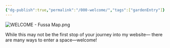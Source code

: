 ```yaml
---
{"dg-publish":true,"permalink":"/000-welcome/","tags":["gardenEntry"]}
---
```


![WELCOME - Fussa Map.png](/img/user/WELCOME%20-%20Fussa%20Map.png)

While this may not be the first stop of your journey into my website— there are many ways to enter a space—welcome!